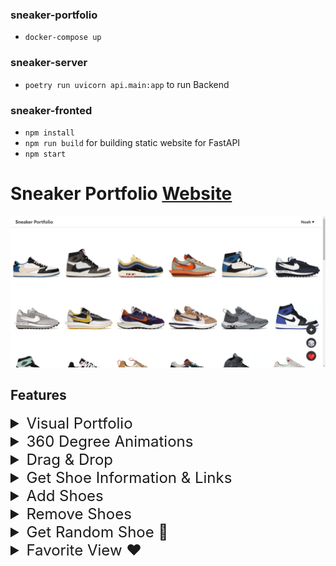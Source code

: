 ### sneaker-portfolio
- `docker-compose up`

### sneaker-server
- `poetry run uvicorn api.main:app` to run Backend

### sneaker-fronted
- `npm install`
- `npm run build` for building static website for FastAPI
- `npm start`


# Sneaker Portfolio  [Website](nsli.me)
![a](readme_media/imgs/portfolio.png)

## Features

<font size ="5">
<details>
    <summary> Visual Portfolio</summary>
    <br> 
    <img src = readme_media/gifs/interface.gif > </img>
</details>


<details>
    <summary> 360 Degree Animations</summary>
    <br> 
    <img src = readme_media/gifs/360.gif > </img>
</details>

<details>
    <summary>Drag & Drop </summary>
    <br> 
    <img src = readme_media/gifs/draganddrop.gif > </img>
</details>

<details>
    <summary>Get Shoe Information & Links</summary>
    <br> 
    <img src = readme_media/gifs/information.gif > </img>
</details>

<details>
    <summary>Add Shoes</summary>
    <br> 
    <img src = readme_media/gifs/add.gif > </img>
</details>


<details>
    <summary>Remove Shoes</summary>
    <br> 
    <img src = readme_media/gifs/remove.gif > </img>
</details>

<details>
    <summary>Get Random Shoe 🎲</summary>
    <br> 
    <img src = readme_media/gifs/random.gif > </img>
</details>

<details>
    <summary>Favorite View ❤️</summary>
    <br> 
    <img src = readme_media/gifs/favorite.gif > </img>
</details>





</font> 




